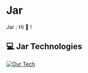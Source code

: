 # Jar
Jar : Hi :eyes: !

## 💻 Jar Technologies
[![Our Tech](https://skillicons.dev/icons?i=golang)](https://skillicons.dev)